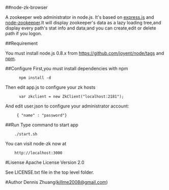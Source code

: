##node-zk-browser

A zookeeper web administrator in node.js. It's based on [express.js](http://expressjs.com/) and [node-zookeeper](https://github.com/yfinkelstein/node-zookeeper).It will display zookeeper's data as a lazy loading tree,and display every path's stat info and data;and you can create,edit or delete path if you logon.

##Requirement

You must install node.js 0.8.x from https://github.com/joyent/node/tags and [npm](https://github.com/isaacs/npm).

##Configure
First,you must install dependencies with npm

          npm install -d

Then edit app.js to configure your zk hosts

          var zkclient = new ZkClient("localhost:2181");

And edit user.json to configure your administrator account:

         { "name" : "password"}

##Run
Type command to start app

        ./start.sh

You can visit node-zk now at

        http://localhost:3000

#Lisense
        Apache License Version 2.0

See LICENSE.txt file in the top level folder.

#Author
Dennis Zhuang(killme2008@gmail.com)
